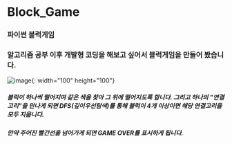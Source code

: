# Block_Game
### 파이썬 블럭게임

### 알고리즘 공부 이후 개발형 코딩을 해보고 싶어서 블럭게임을 만들어 봤습니다.
![image](https://user-images.githubusercontent.com/102610889/187651402-d59351b2-f952-4754-b7e2-cf36a21481d6.png){: width="100" height="100"}
##### 블럭이 하나씩 떨어지며 같은 색을 찾아 그 위에 떨어지도록 합니다. 그리고 하나의 "연결고리"을 만나게 되면 DFS(깊이우선탐색)를 통해 블럭이 4개 이상이면 해당 연결고리을 모두 지웁니다.
##### *만약 주어진 빨간선을 넘어가게 되면 GAME OVER를 표시하게 됩니다.*
